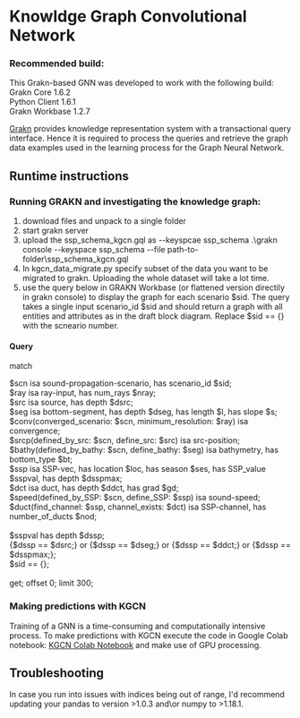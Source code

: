 # Knowldge Graph Convolutional Network


### Recommended build:
This Grakn-based GNN was developed to work with the following build: </br>
Grakn Core 1.6.2 </br>
Python Client 1.6.1 </br>
Grakn Workbase 1.2.7 </br>

[Grakn](https://en.wikipedia.org/wiki/GRAKN.AI) provides knowledge representation system with a transactional query interface. Hence it is required to process the queries and retrieve the graph data examples used in the learning process for the Graph Neural Network.

## Runtime instructions
### Running GRAKN and investigating the knowledge graph:
1. download files and unpack to a single folder
2. start grakn server
3. upload the ssp_schema_kgcn.gql as --keyspcae ssp_schema
.\grakn console --keyspace ssp_schema --file path-to-folder\ssp_schema_kgcn.gql
4. In kgcn_data_migrate.py specify subset of the data you want to be migrated to grakn. Uploading the whole dataset will take a lot time.
5. use the query below in GRAKN Workbase (or flattened version directily in grakn console) to display the graph for each scenario $sid. 
The query takes a single input scenario_id $sid and should return a graph with all entities and attributes as in the draft block diagram. Replace $sid == {} with the scneario number.

#### Query 
match        

$scn isa sound-propagation-scenario, has scenario_id $sid;  </br>
$ray isa ray-input, has num_rays $nray;   </br>
$src isa source, has depth $dsrc;   </br>
$seg isa bottom-segment, has depth $dseg, has length $l, has slope $s;  </br>
$conv(converged_scenario: $scn, minimum_resolution: $ray) isa convergence;  </br>
$srcp(defined_by_src: $scn, define_src: $src) isa src-position;  </br>
$bathy(defined_by_bathy: $scn, define_bathy: $seg) isa bathymetry, has bottom_type $bt; </br>
$ssp isa SSP-vec, has location $loc, has season $ses, has SSP_value $sspval, has depth $dsspmax; </br>
$dct isa duct, has depth $ddct, has grad $gd;  </br>
$speed(defined_by_SSP: $scn, define_SSP: $ssp) isa sound-speed; </br>
$duct(find_channel: $ssp, channel_exists: $dct) isa SSP-channel, has number_of_ducts $nod;  </br>
 </br>
$sspval has depth $dssp; </br>
{$dssp == $dsrc;} or {$dssp == $dseg;} or {$dssp == $ddct;} or {$dssp == $dsspmax;}; </br>
$sid == {}; </br>
 </br>
get; offset 0; limit 300; 

### Making predictions with KGCN
Training of a GNN is a time-consuming and computationally intensive process. To make predictions with KGCN execute the code in Google Colab notebook: [KGCN Colab Notebook](https://github.com/kubpie/SPM-Thesis/blob/master/KGCN/KGCNcolab.ipynb) and make use of GPU processing.

## Troubleshooting
In case you run into issues with indices being out of range, I'd recommend updating your pandas to version >1.0.3 and\or numpy to >1.18.1.


